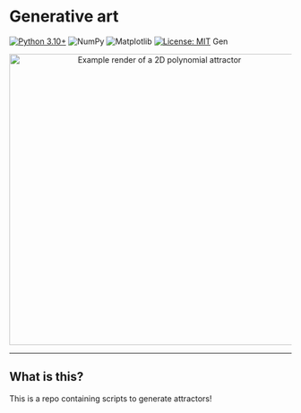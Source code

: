 # Generative art 

[![Python 3.10+](https://img.shields.io/badge/Python-3.10%2B-blue.svg)](https://www.python.org/)
![NumPy](https://img.shields.io/badge/NumPy-enabled-informational)
![Matplotlib](https://img.shields.io/badge/Matplotlib-renderer-informational)
[![License: MIT](https://img.shields.io/badge/License-MIT-green.svg)](LICENSE)
Gen

<p align="center">
  <img src="outputs/gallery/FIRCDERRPVLD.png" alt="Example render of a 2D polynomial attractor" width="520">
</p>

---

## What is this?

This is a repo containing scripts to generate attractors!
